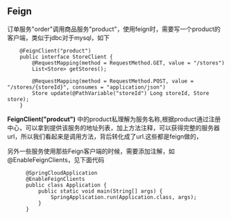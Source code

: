 ## Feign
订单服务"order"调用商品服务"product"，使用feign时，需要写一个product的客户端，类似于jdbc对于mysql，如下

        @FeignClient("product")
        public interface StoreClient {
            @RequestMapping(method = RequestMethod.GET, value = "/stores")
            List<Store> getStores();

            @RequestMapping(method = RequestMethod.POST, value = "/stores/{storeId}", consumes = "application/json")
            Store update(@PathVariable("storeId") Long storeId, Store store);
        }
    
**FeignClient("prodcut")** 中的product私理解为服务名称,根据product通过注册中心，可以拿到提供该服务的地址列表，加上方法注释，可以获得完整的服务器url，所以我们看起来是调用方法，背后转化成了url.这些都是feign做的，

另外一些服务使用那些Feign客户端的时候，需要添加注解，如@EnableFeignClients，见下面代码

          @SpringCloudApplication
          @EnableFeignClients
          public class Application {
              public static void main(String[] args) {
                  SpringApplication.run(Application.class, args);
              }
          }
